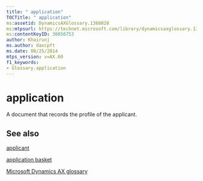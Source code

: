 ```yaml
---
title: " application"
TOCTitle: " application"
ms:assetid: DynamicsAXGlossary.1368028
ms:mtpsurl: https://technet.microsoft.com/library/dynamicsaxglossary.1368028(v=AX.60)
ms:contentKeyID: 36056753
author: Khairunj
ms.author: daxcpft
ms.date: 08/25/2014
mtps_version: v=AX.60
f1_keywords:
- Glossary.application
---
```


# application

A document that records the profile of the applicant.

## See also

[applicant](applicant.md)

[application basket](application-basket.md)

[Microsoft Dynamics AX glossary](glossary/microsoft-dynamics-ax-glossary.md)

  


